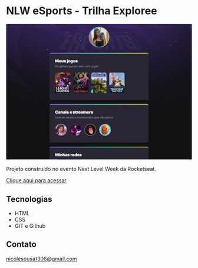 # NLW eSports - Trilha Exploree

![preview](./.github/preview.png)

Projeto construído no evento Next Level Week da Rocketseat.

[Clique aqui para acessar](https://nicole1306.github.io/nlw-esports-explorer)

## Tecnologias

- HTML
- CSS
- GIT e Github

## Contato

nicolesousa1306@gmail.com